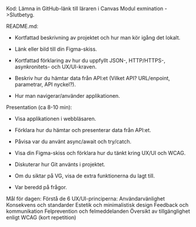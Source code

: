 Kod: Lämna in GitHub-länk till läraren i Canvas Modul exmination ->Slutbetyg.

README.md:

- Kortfattad beskrivning av projektet och hur man kör igång det lokalt.

- Länk eller bild till din Figma-skiss.

- Kortfattad förklaring av hur du uppfyllt JSON-, HTTP/HTTPS-, asynkronitets- och UX/UI-kraven.

- Beskriv hur du hämtar data från API:et (Vilket API? URL/enpoint, parametrar, API nyckel?).

- Hur man navigerar/använder applikationen.

Presentation (ca 8-10 min):

- Visa applikationen i webbläsaren.

- Förklara hur du hämtar och presenterar data från API:et.

- Påvisa var du använt async/await och try/catch.

- Visa din Figma-skiss och förklara hur du tänkt kring UX/UI och WCAG.

- Diskuterar hur Git använts i projektet.

- Om du siktar på VG, visa de extra funktionerna du lagt till.

- Var beredd på frågor.

Mål för dagen:
Förstå de 6 UX/UI-principerna:
Användarvänlighet
Konsekvens och standarder
Estetik och minimalistisk design
Feedback och kommunikation
Felprevention och felmeddelanden
Översikt av tillgänglighet enligt WCAG (kort repetition)

